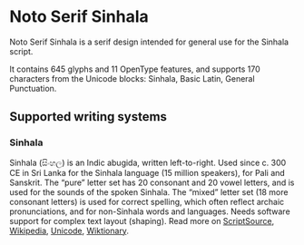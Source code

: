 
# Noto Serif Sinhala

Noto Serif Sinhala is a serif design intended for general use for the Sinhala script.

It contains 645 glyphs and 11 OpenType features, and supports 170 characters from the Unicode blocks: Sinhala, Basic Latin, General Punctuation.


## Supported writing systems


### Sinhala

Sinhala (සිංහල) is an Indic abugida, written left-to-right. Used since c. 300 CE in Sri Lanka for the Sinhala language (15 million speakers), for Pali and Sanskrit. The “pure” letter set has 20 consonant and 20 vowel letters, and is used for the sounds of the spoken Sinhala. The “mixed” letter set (18 more consonant letters) is used for correct spelling, which often reflect archaic pronunciations, and for non-Sinhala words and languages. Needs software support for complex text layout (shaping). Read more on [ScriptSource](https://scriptsource.org/scr/Sinh), [Wikipedia](https://en.wikipedia.org/wiki/ISO_15924:Sinh), [Unicode](https://www.unicode.org/versions/Unicode13.0.0/ch13.pdf#G26561), [Wiktionary](https://en.wiktionary.org/wiki/Category:Sinhalese_script).

